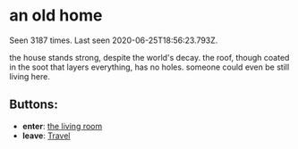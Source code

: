 # an old home

Seen 3187 times. Last seen 2020-06-25T18:56:23.793Z.

the house stands strong, despite the world's decay. the roof, though coated in the soot that layers everything, has no holes. someone could even be still living here.

## Buttons:

- **enter**: [the living room](the-living-room-Ndng1cc.md)
- **leave**: [Travel](Travel-travel.md)